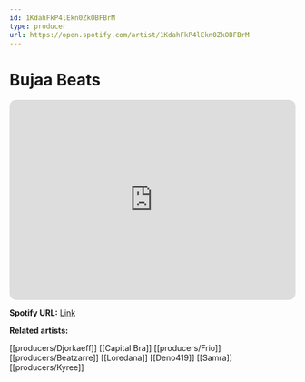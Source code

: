 ```yaml
---
id: 1KdahFkP4lEkn0ZkOBFBrM
type: producer
url: https://open.spotify.com/artist/1KdahFkP4lEkn0ZkOBFBrM
---
```

# Bujaa Beats

<iframe style="border-radius:12px" src="https://open.spotify.com/embed/artist/1KdahFkP4lEkn0ZkOBFBrM" width="100%" height="352" frameBorder="0" allowfullscreen="" allow="autoplay; clipboard-write; encrypted-media; fullscreen; picture-in-picture" loading="lazy"></iframe>

**Spotify URL:** [Link](https://open.spotify.com/artist/1KdahFkP4lEkn0ZkOBFBrM)

**Related artists:**

[[producers/Djorkaeff]]
[[Capital Bra]]
[[producers/Frio]]
[[producers/Beatzarre]]
[[Loredana]]
[[Deno419]]
[[Samra]]
[[producers/Kyree]]
